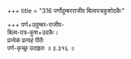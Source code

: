 +++
title = "316 पर्णोदुम्बरराजीव बिल्वपत्रकुशोदकैः"

+++
पर्ण+उदुम्बर-राजीव-  
बिल्व-पत्र-कुश+उदकैः।  
प्रत्येकं प्रत्यहं पीतैः  
पर्ण-कृच्छ्र उदाहृतः  ॥ ३.३१६ ॥